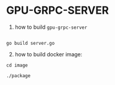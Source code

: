# GPU-GRPC-SERVER


1. how to build `gpu-grpc-server`
```

go build server.go 

```
2. how to build docker image:

```
cd image

./package
```